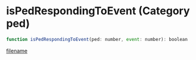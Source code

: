 # isPedRespondingToEvent (Category ped)

```js
function isPedRespondingToEvent(ped: number, event: number): boolean
```

[filename](isPedRespondingToEvent_m.md ':include')